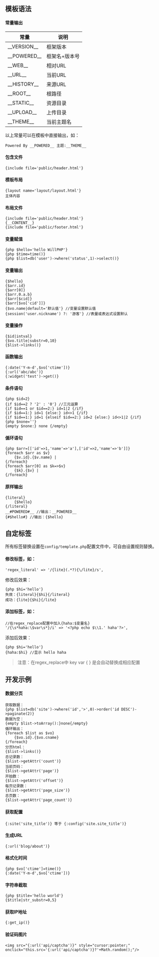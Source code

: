 ## 模板语法

#### 常量输出

| 常量              | 说明      |
|-----------------|---------|
| \_\_VERSION\_\_ | 框架版本    |
| \_\_POWERED\_\_ | 框架名+版本号 |
| \_\_WEB\_\_     | 相对URL   |
| \_\_URL\_\_     | 当前URL   |
| \_\_HISTORY\_\_ | 来源URL   |
| \_\_ROOT\_\_    | 根路径     |
| \_\_STATIC\_\_  | 资源目录    |
| \_\_UPLOAD\_\_  | 上传目录    |
| \_\_THEME\_\_   | 当前主题名   |

以上常量可以在模板中直接输出，如：

```
Powered By __POWERED__ 主题:__THEME__
```

#### 包含文件

```
{include file='public/header.html'}
```

#### 模板布局

```
{layout name='layout/layout.html'}
主体内容
```

#### 布局文件

```
{include file='public/header.html'}
{__CONTENT__}
{include file='public/footer.html'}
```

#### 变量赋值

```
{php $hello='hello WillPHP'}
{php $time=time()}
{php $list=db('user')->where('status',1)->select()}
```

#### 变量输出

```
{$hello}
{$arr.id} 
{$arr[0]}
{$arr.0.a.b}
{$arr[$cid]}
{$arr[$vo['cid']]}
{$vo.name|default='默认值'} //变量设置默认值 
{session('user.nickname') ?: '游客'} //表量或表达式设置默认
```

#### 变量操作

```
{$id|intval}
{$vo.title|substr=0,10}
{$list->links()}
```

#### 函数输出

```
{:date('Y-m-d',$vo['ctime'])} 
{:url('abc/abc')}
{:widget('test')->get()}
```

#### 条件语句

```
{php $id=2}
{if $id==2 ? '2' : '0'} //三元运算
{if $id==1 or $id==2:} id=1|2 {/if}
{if $id==1:} id=1 {else:} id<>1 {/if}
{if $id==1:} id=1 {elseif $id==2:} id=2 {else:} id<>1|2 {/if}
{php $none=''}
{empty $none:} none {/empty}
```

#### 偱环语句

```
{php $arr=[['id'=>1,'name'=>'a'],['id'=>2,'name'=>'b']]}
{foreach $arr as $v} 
	{$v.id}.{$v.name} |
{/foreach}
{foreach $arr[0] as $k=>$v}
	{$k}.{$v} | 
{/foreach}
```

#### 原样输出

```
{literal}
    {$hello}
{/literal}
__#POWERED#__ //输出：__POWERED__
{#$hello#} //输出：{$hello}
```

## 自定标签

所有标签替换设置在`config/template.php`配置文件中，可自由设置规则替换。

#### 修改标签，如：

```
'regex_literal' => '/{lite}(.*?){\/lite}/s',
```

修改后效果：

```
{php $hi='hello'}
失效：{literal}{$hi}{/literal}
成功：{lite}{$hi}{/lite}
```

#### 添加标签，如：

```
//在regex_replace配置中加入{haha:$变量名}
'/{\s*haha:\$var\s*}/i' => '<?php echo $\\1.' haha'?>',
```

添加后效果：

```
{php $hi='hello'}
{haha:$hi} //显示 hello haha
```

>注意：在regex_replace中 key var { } 是会自动替换成相应配置

## 开发示例

#### 数据分页

```
获取数据：
{php $list=db('site')->where('id','>',0)->order('id DESC')->paginate(2)}
数据为空：
{empty $list->toArray():}none{/empty}
偱环输出：
{foreach $list as $vo}
    {$vo.id}.{$vo.cname}
{/foreach}
分页html：
{$list->links()}
总记录数：
{$list->getAttr('count')} 
当前页码：
{$list->getAttr('page')} 
开始数：
{$list->getAttr('offset')}
每页记录数：
{$list->getAttr('page_size')}
总页数：
{$list->getAttr('page_count')}
```

#### 获取配置

```
{:site('site_title')} 等于 {:config('site.site_title')}
```

#### 生成URL

```
{:url('blog/about')}
```

#### 格式化时间

```
{php $vo['ctime']=time()}
{:date('Y-m-d',$vo['ctime'])} 
```

#### 字符串截取

```
{php $title='hello world'}
{$title|str_substr=0,5}
```

#### 获取IP地址

```
{:get_ip()}
```

#### 验证码图片

```
<img src="{:url('api/captcha')}" style="cursor:pointer;" onclick="this.src='{:url('api/captcha')}?'+Math.random();"/>
```